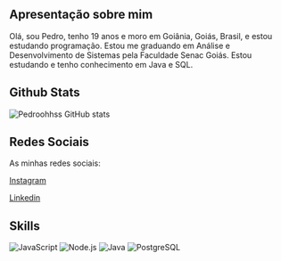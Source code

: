 ## Apresentação sobre mim

Olá, sou Pedro, tenho 19 anos e moro em Goiânia, Goiás, Brasil, e estou estudando programação. 
Estou me graduando em Análise e Desenvolvimento de Sistemas pela Faculdade Senac Goiás.
Estou estudando e tenho conhecimento em Java e SQL.

## Github Stats

![Pedroohhss GitHub stats](https://github-readme-stats.vercel.app/api?username=pedroohhss&show_icons=true&theme=dracula)

## Redes Sociais

As minhas redes sociais:

[Instagram](https://www.instagram.com/pedroohhss/)

[Linkedin](https://www.linkedin.com/in/pedroohhss/)

## Skills

![JavaScript](https://img.shields.io/badge/JavaScript-F7DF1E?style=for-the-badge&logo=javascript&logoColor=black)
![Node.js](https://img.shields.io/badge/Node.js-43853D?style=for-the-badge&logo=node.js&logoColor=white)
![Java](https://img.shields.io/badge/Java-ED8B00?style=for-the-badge&logo=java&logoColor=white)
![PostgreSQL](https://img.shields.io/badge/PostgreSQL-316192?style=for-the-badge&logo=postgresql&logoColor=white)

